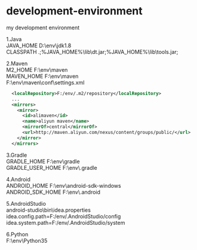 # development-environment
my development environment

1.Java<br/>
JAVA_HOME   D:\env\jdk1.8<br/>
CLASSPATH   .;%JAVA_HOME%\lib\dt.jar;%JAVA_HOME%\lib\tools.jar;<br/>

2.Maven<br/>
M2_HOME     F:\env\maven<br/>
MAVEN_HOME  F:\env\maven<br/>
F:\env\maven\conf\settings.xml
```xml
  <localRepository>F:/env/.m2/repository</localRepository>
  ...
  <mirrors>
    <mirror>
      <id>alimaven</id>
      <name>aliyun maven</name>
      <mirrorOf>central</mirrorOf>
      <url>http://maven.aliyun.com/nexus/content/groups/public/</url>
    </mirror>
  </mirrors>
```
3.Gradle<br/>
GRADLE_HOME         F:\env\gradle<br/>
GRADLE_USER_HOME    F:\env\\.gradle<br/>

4.Android<br/>
ANDROID_HOME        F:\env\android-sdk-windows<br/>
ANDROID_SDK_HOME    F:\env\\.android<br/>

5.AndroidStudio<br/>
android-studio\bin\idea.properties<br/>
idea.config.path=F:/env/.AndroidStudio/config<br/>
idea.system.path=F:/env/.AndroidStudio/system<br/>

6.Python<br/>
F:\env\Python35<br/>

